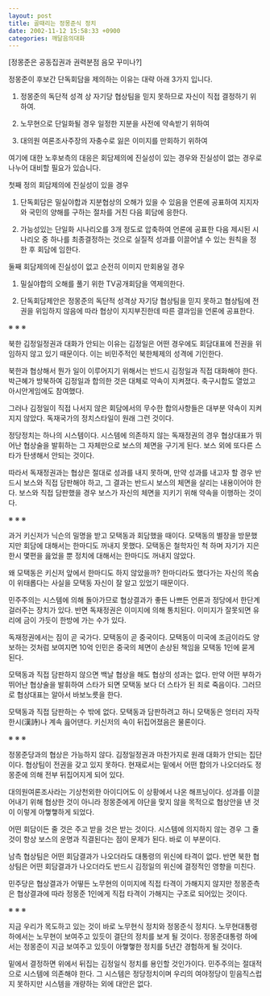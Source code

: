 ```yaml
---
layout: post
title: 골때리는 정몽준식 정치
date: 2002-11-12 15:58:33 +0900
categories: 깨달음의대화
---
```

[정몽준은 공동집권과 권력분점 음모 꾸미나?]
  

  
정몽준이 후보간 단독회담을 제의하는 이유는 대략 아래 3가지 입니다.
  

  
1. 정몽준의 독단적 성격 상 자기당 협상팀을 믿지 못하므로 자신이 직접 결정하기 위하여.
  

  
2. 노무현으로 단일화될 경우 일정한 지분을 사전에 약속받기 위하여
  

  
3. 대의원 여론조사주장의 자충수로 잃은 이미지를 만회하기 위하여
  

  

  
여기에 대한 노후보측의 대응은 회담제의에 진실성이 있는 경우와 진실성이 없는 경우로 나누어 대비할 필요가 있습니다.
  

  
첫째 정의 회담제의에 진실성이 있을 경우
  

  
1. 단독회담은 밀실야합과 지분협상의 오해가 있을 수 있음을 언론에 공표하여 지지자와 국민의 양해를 구하는 절차를 거친 다음 회담에 응한다.
  

  
2. 가능성있는 단일화 시나리오를 3개 정도로 압축하여 언론에 공표한 다음 제시된 시나리오 중 하나를 최종결정하는 것으로 실질적 성과를 이끌어낼 수 있는 원칙을 정한 후 회담에 임한다.
  

  

  
둘째 회담제의에 진실성이 없고 순전히 이미지 만회용일 경우
  

  
1. 밀실야합의 오해를 풀기 위한 TV공개회담을 역제의한다.
  

  
2. 단독회담제안은 정몽준의 독단적 성격상 자기당 협상팀을 믿지 못하고 협상팀에 전권을 위임하지 않음에 따라 협상이 지지부진한데 따른 결과임을 언론에 공표한다.
  

                                
※ ※ ※
  

  
북한 김정일정권과 대화가 안되는 이유는 김정일은 어떤 경우에도 회담대표에 전권을 위임하지 않고 있기 때문이다. 이는 비민주적인 북한체제의 성격에 기인한다.
  

  
북한과 협상해서 뭔가 일이 이루어지기 위해서는 반드시 김정일과 직접 대화해야 한다. 박근혜가 방북하여 김정일과 합의한 것은 대체로 약속이 지켜졌다. 축구시합도 열었고 아시안게임에도 참여했다.
  

  
그러나 김정일이 직접 나서지 않은 회담에서의 무수한 합의사항들은 대부분 약속이 지켜지지 않았다. 독재국가의 정치스타일이 원래 그런 것이다.
  

  
정당정치는 하나의 시스템이다. 시스템에 의존하지 않는 독재정권의 경우 협상대표가 뛰어난 협상술을 발휘하는 그 자체만으로 보스의 체면을 구기게 된다. 보스 외에 또다른 스타가 탄생해서 안되는 것이다.
  

  
따라서 독재정권과는 협상은 절대로 성과를 내지 못하며, 만약 성과를 내고자 할 경우 반드시 보스와 직접 담판해야 하고, 그 결과는 반드시 보스의 체면을 살리는 내용이어야 한다. 보스와 직접 담판했을 경우 보스가 자신의 체면을 지키기 위해 약속을 이행하는 것이다.
  

                                
※ ※ ※
  

  
과거 키신저가 닉슨의 밀명을 받고 모택동과 회담했을 때이다. 모택동의 별장을 방문했지만 회담에 대해서는 한마디도 꺼내지 못했다. 모택동은 철학자인 척 하며 자기가 지은 한시 몇편을 읊었을 뿐 정치에 대해서는 한마디도 꺼내지 않았다.
  

  
왜 모택동은 키신저 앞에서 한마디도 하지 않았을까? 한마디라도 했다가는 자신의 목숨이 위태롭다는 사실을 모택동 자신이 잘 알고 있었기 때문이다.
  

  
민주주의는 시스템에 의해 돌아가므로 협상결과가 좋든 나쁘든 언론과 정당에서 한단계 걸러주는 장치가 있다. 반면 독재정권은 이미지에 의해 통치된다. 이미지가 잘못되면 유리에 금이 가듯이 한방에 가는 수가 있다.
  

  
독재정권에서는 짐이 곧 국가다. 모택동이 곧 중국이다. 모택동이 미국에 조금이라도 양보하는 것처럼 보여지면 10억 인민은 중국의 체면이 손상된 책임을 모택동 1인에 묻게 된다.
  

  
모택동과 직접 담판하지 않으면 백날 협상을 해도 협상의 성과는 없다. 만약 어떤 부하가 뛰어난 협상술을 발휘하여 스타가 되면 모택동 보다 더 스타가 된 죄로 죽음이다. 그러므로 협상대표는 알아서 바보노릇을 한다.
  

  
모택동과 직접 담판하는 수 밖에 없다. 모택동과 담판하려고 하니 모택동은 엉터리 자작 한시(漢詩)나 계속 읊어댄다. 키신저의 속이 뒤집어졌음은 물론이다.
  

                                
※ ※ ※
  

  
정몽준당과의 협상은 가능하지 않다. 김정일정권과 마찬가지로 원래 대화가 안되는 집단이다. 협상팀이 전권을 갖고 있지 못하다. 현재로서는 밑에서 어떤 합의가 나오더라도 정몽준에 의해 전부 뒤집어지게 되어 있다.
  

  
대의원여론조사라는 기상천외한 아이디어도 이 상황에서 나온 해프닝이다. 성과를 이끌어내기 위해 협상한 것이 아니라 정몽준에게 야단을 맞지 않을 목적으로 협상안을 낸 것이 이렇게 아&#54671;&#54671;하게 되었다.
  

  
어떤 회담이든 줄 것은 주고 받을 것은 받는 것이다. 시스템에 의지하지 않는 경우 그 줄 것이 항상 보스의 운명과 직결된다는 점이 문제가 된다. 바로 이 부분이다.
  

  
남측 협상팀은 어떤 회담결과가 나오더라도 대통령의 위신에 타격이 없다. 반면 북한 협상팀은 어떤 회담결과가 나오더라도 반드시 김정일의 위신에 결정적인 영향을 미친다.
  

  
민주당은 협상결과가 어떻든 노무현의 이미지에 직접 타격이 가해지지 않지만 정몽준측은 협상결과에 따라 정몽준 1인에게 직접 타격이 가해지는 구조로 되어있는 것이다.
  

                                
※ ※ ※
  

  
지금 우리가 목도하고 있는 것이 바로 노무현식 정치와 정몽준식 정치다. 노무현대통령 하에서는 노무현이 보여주고 있듯이 결단의 정치를 보게 될 것이다. 정몽준대통령 하에서는 정몽준이 지금 보여주고 있듯이 아&#54671;&#54671;한 정치를 5년간 경험하게 될 것이다.
  

  
밑에서 결정하면 위에서 뒤집는 김정일식 정치를 용인할 것인가이다. 민주주의는 절대적으로 시스템에 의존해야 한다. 그 시스템은 정당정치이며 우리의 여야정당이 믿음직스럽지 못하지만 시스템을 개량하는 외에 대안은 없다.